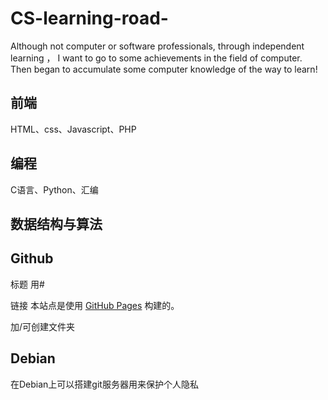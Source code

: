# CS-learning-road-

Although not computer or software professionals, through independent learning ， I want to go to some achievements in the field of computer.
Then began to accumulate some computer knowledge of the way to learn!

## 前端
HTML、css、Javascript、PHP


## 编程
C语言、Python、汇编

## 数据结构与算法

## Github
标题  用#

链接  本站点是使用 [GitHub Pages](https://pages.github.com/) 构建的。

加/可创建文件夹

## Debian
在Debian上可以搭建git服务器用来保护个人隐私
